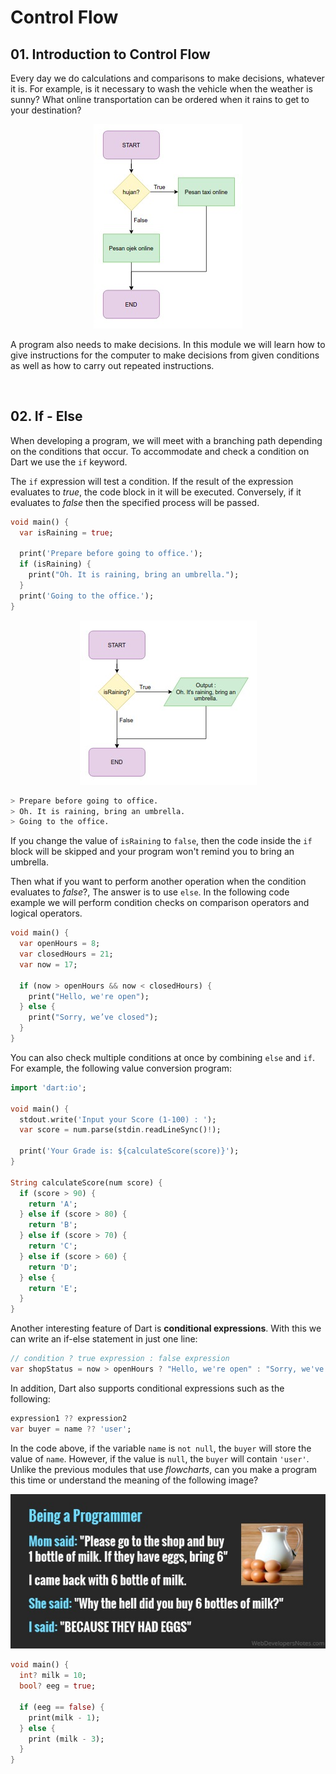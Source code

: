 # Control Flow

## 01. Introduction to Control Flow
Every day we do calculations and comparisons to make decisions, whatever it is. For example, is it necessary to wash the vehicle when the weather is sunny? What online transportation can be ordered when it rains to get to your destination?

<p align="center" width="100%">
  <img src="https://github.com/DVCone/flutter_course/blob/main/assets/04_a.jpeg" alt="alternate text">
</p>

A program also needs to make decisions. In this module we will learn how to give instructions for the computer to make decisions from given conditions as well as how to carry out repeated instructions.

&emsp;
## 02. If - Else
When developing a program, we will meet with a branching path depending on the conditions that occur. To accommodate and check a condition on Dart we use the `if` keyword. 

The `if` expression will test a condition. If the result of the expression evaluates to *true*, the code block in it will be executed. Conversely, if it evaluates to *false* then the specified process will be passed.

```dart
void main() {
  var isRaining = true;
 
  print('Prepare before going to office.');
  if (isRaining) {
    print("Oh. It is raining, bring an umbrella.");
  }
  print('Going to the office.');
}
```

<p align="center" width="100%">
  <img src="https://github.com/DVCone/flutter_course/blob/main/assets/04_b.jpeg" alt="alternate text">
</p>

```bash
> Prepare before going to office.
> Oh. It is raining, bring an umbrella.
> Going to the office.
```

If you change the value of `isRaining` to `false`, then the code inside the `if` block will be skipped and your program won't remind you to bring an umbrella. 

Then what if you want to perform another operation when the condition evaluates to *false*?, The answer is to use `else`. In the following code example we will perform condition checks on comparison operators and logical operators.

```dart
void main() {
  var openHours = 8;
  var closedHours = 21;
  var now = 17;
 
  if (now > openHours && now < closedHours) {
    print("Hello, we're open");
  } else {
    print("Sorry, we’ve closed");
  }
}
```

You can also check multiple conditions at once by combining `else` and `if`. For example, the following value conversion program:

```dart
import 'dart:io';
 
void main() {
  stdout.write('Input your Score (1-100) : ');
  var score = num.parse(stdin.readLineSync()!);
  
  print('Your Grade is: ${calculateScore(score)}');
}
 
String calculateScore(num score) {
  if (score > 90) {
    return 'A';
  } else if (score > 80) {
    return 'B';
  } else if (score > 70) {
    return 'C';
  } else if (score > 60) {
    return 'D';
  } else {
    return 'E';
  }
}
```

Another interesting feature of Dart is **conditional expressions**. With this we can write an if-else statement in just one line:

```dart
// condition ? true expression : false expression
var shopStatus = now > openHours ? "Hello, we're open" : "Sorry, we've closed";
```

In addition, Dart also supports conditional expressions such as the following:

```dart
expression1 ?? expression2
var buyer = name ?? 'user';
```

In the code above, if the variable `name` is `not null`, the `buyer` will store the value of `name`. However, if the value is `null`, the `buyer` will contain `'user'`. Unlike the previous modules that use *flowcharts*, can you make a program this time or understand the meaning of the following image?

<p align="center" width="100%">
  <img src="https://github.com/DVCone/flutter_course/blob/main/assets/04_c.jpeg" alt="alternate text">
</p>

```dart
void main() {
  int? milk = 10;
  bool? eeg = true;
  
  if (eeg == false) {
    print(milk - 1);
  } else {
    print (milk - 3);
  }
}
```